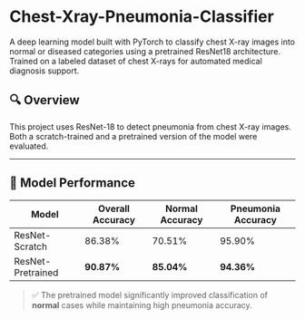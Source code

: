 # Chest-Xray-Pneumonia-Classifier
A deep learning model built with PyTorch to classify chest X-ray images into normal or diseased categories using a pretrained ResNet18 architecture. Trained on a labeled dataset of chest X-rays for automated medical diagnosis support.

## 🔍 Overview

This project uses ResNet-18 to detect pneumonia from chest X-ray images. Both a scratch-trained and a pretrained version of the model were evaluated.

---

## 🧠 Model Performance

| Model              | Overall Accuracy | Normal Accuracy | Pneumonia Accuracy |
|--------------------|------------------|------------------|---------------------|
| ResNet-Scratch     | 86.38%           | 70.51%           | 95.90%              |
| ResNet-Pretrained  | **90.87%**       | **85.04%**       | **94.36%**          |

> ✅ The pretrained model significantly improved classification of **normal** cases while maintaining high pneumonia accuracy.


